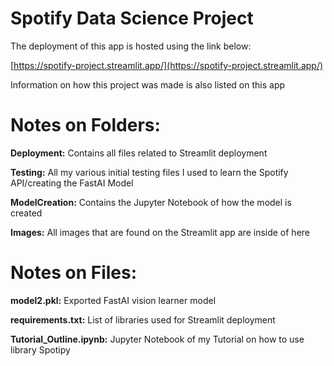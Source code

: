 # Spotify Data Science Project

The deployment of this app is hosted using the link below:

[https://spotify-project.streamlit.app/](https://spotify-project.streamlit.app/)

Information on how this project was made is also listed on this app



# Notes on Folders:

**Deployment:** Contains all files related to Streamlit deployment

**Testing:** All my various initial testing files I used to learn the Spotify API/creating the FastAI Model

**ModelCreation:** Contains the Jupyter Notebook of how the model is created

**Images:** All images that are found on the Streamlit app are inside of here

# Notes on Files:

**model2.pkl:** Exported FastAI vision learner model

**requirements.txt:** List of libraries used for Streamlit deployment

**Tutorial_Outline.ipynb:** Jupyter Notebook of my Tutorial on how to use library Spotipy

